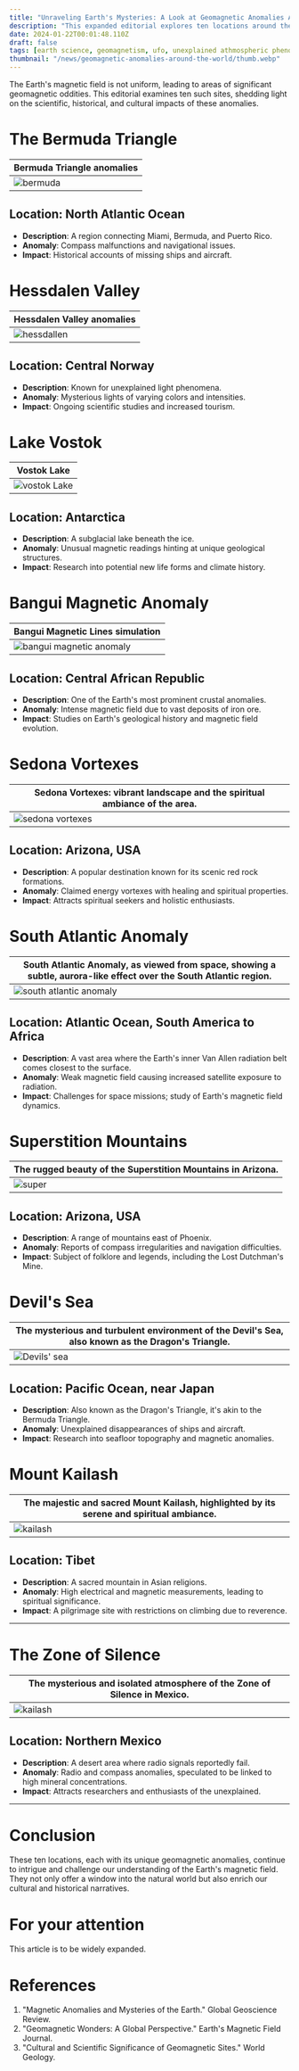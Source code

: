 ```yaml
---
title: "Unraveling Earth's Mysteries: A Look at Geomagnetic Anomalies Around The World"
description: "This expanded editorial explores ten locations around the globe renowned for their geomagnetic abnormalities. From the infamous Bermuda Triangle to lesser-known anomalies, these areas present intriguing puzzles in the Earth's magnetic tapestry."
date: 2024-01-22T00:01:48.110Z
draft: false
tags: [earth science, geomagnetism, ufo, unexplained athmospheric phenomena, earth anomalies]
thumbnail: "/news/geomagnetic-anomalies-around-the-world/thumb.webp"
---
```


The Earth's magnetic field is not uniform, leading to areas of significant geomagnetic oddities. This editorial examines ten such sites, shedding light on the scientific, historical, and cultural impacts of these anomalies.


# The Bermuda Triangle

|Bermuda Triangle anomalies|
|--|
|![bermuda](/news/geomagnetic-anomalies-around-the-world/bermuda.webp)|

## Location: North Atlantic Ocean

- **Description**: A region connecting Miami, Bermuda, and Puerto Rico.
- **Anomaly**: Compass malfunctions and navigational issues.
- **Impact**: Historical accounts of missing ships and aircraft.


# Hessdalen Valley

|Hessdalen Valley anomalies|
|--|
|![hessdallen](/news/geomagnetic-anomalies-around-the-world/hesval.webp)|

## Location: Central Norway

- **Description**: Known for unexplained light phenomena.
- **Anomaly**: Mysterious lights of varying colors and intensities.
- **Impact**: Ongoing scientific studies and increased tourism.


# Lake Vostok

|Vostok Lake|
|--|
|![vostok Lake](/news/geomagnetic-anomalies-around-the-world/vostok.webp)|

## Location: Antarctica

- **Description**: A subglacial lake beneath the ice.
- **Anomaly**: Unusual magnetic readings hinting at unique geological structures.
- **Impact**: Research into potential new life forms and climate history.


# Bangui Magnetic Anomaly

|Bangui Magnetic Lines simulation|
|--|
|![bangui magnetic anomaly](/news/geomagnetic-anomalies-around-the-world/bangui.webp)|

## Location: Central African Republic

- **Description**: One of the Earth's most prominent crustal anomalies.
- **Anomaly**: Intense magnetic field due to vast deposits of iron ore.
- **Impact**: Studies on Earth's geological history and magnetic field evolution.


# Sedona Vortexes

|Sedona Vortexes: vibrant landscape and the spiritual ambiance of the area.|
|--|
|![sedona vortexes](/news/geomagnetic-anomalies-around-the-world/sidona.webp)|

## Location: Arizona, USA

- **Description**: A popular destination known for its scenic red rock formations.
- **Anomaly**: Claimed energy vortexes with healing and spiritual properties.
- **Impact**: Attracts spiritual seekers and holistic enthusiasts.

# South Atlantic Anomaly

|South Atlantic Anomaly, as viewed from space, showing a subtle, aurora-like effect over the South Atlantic region.|
|--|
|![south atlantic anomaly](/news/geomagnetic-anomalies-around-the-world/satl.webp)|

## Location: Atlantic Ocean, South America to Africa

- **Description**: A vast area where the Earth's inner Van Allen radiation belt comes closest to the surface.
- **Anomaly**: Weak magnetic field causing increased satellite exposure to radiation.
- **Impact**: Challenges for space missions; study of Earth's magnetic field dynamics.


# Superstition Mountains

|The rugged beauty of the Superstition Mountains in Arizona.|
|--|
|![super](/news/geomagnetic-anomalies-around-the-world/super.webp)|

## Location: Arizona, USA


- **Description**: A range of mountains east of Phoenix.
- **Anomaly**: Reports of compass irregularities and navigation difficulties.
- **Impact**: Subject of folklore and legends, including the Lost Dutchman's Mine.


# Devil's Sea

|The mysterious and turbulent environment of the Devil's Sea, also known as the Dragon's Triangle.|
|--|
|![Devils' sea](/news/geomagnetic-anomalies-around-the-world/dragon.webp)|

## Location: Pacific Ocean, near Japan

- **Description**: Also known as the Dragon's Triangle, it's akin to the Bermuda Triangle.
- **Anomaly**: Unexplained disappearances of ships and aircraft.
- **Impact**: Research into seafloor topography and magnetic anomalies.


# Mount Kailash

|The majestic and sacred Mount Kailash, highlighted by its serene and spiritual ambiance.|
|--|
|![kailash](/news/geomagnetic-anomalies-around-the-world/kailash.webp)|

## Location: Tibet

- **Description**: A sacred mountain in Asian religions.
- **Anomaly**: High electrical and magnetic measurements, leading to spiritual significance.
- **Impact**: A pilgrimage site with restrictions on climbing due to reverence.

---

# The Zone of Silence

|The mysterious and isolated atmosphere of the Zone of Silence in Mexico.|
|--|
|![kailash](/news/geomagnetic-anomalies-around-the-world/zone.webp)|

## Location: Northern Mexico

- **Description**: A desert area where radio signals reportedly fail.
- **Anomaly**: Radio and compass anomalies, speculated to be linked to high mineral concentrations.
- **Impact**: Attracts researchers and enthusiasts of the unexplained.

---

# Conclusion

These ten locations, each with its unique geomagnetic anomalies, continue to intrigue and challenge our understanding of the Earth's magnetic field. They not only offer a window into the natural world but also enrich our cultural and historical narratives.

# For your attention

This article is to be widely expanded. 

# References

1. "Magnetic Anomalies and Mysteries of the Earth." Global Geoscience Review.
2. "Geomagnetic Wonders: A Global Perspective." Earth's Magnetic Field Journal.
3. "Cultural and Scientific Significance of Geomagnetic Sites." World Geology.